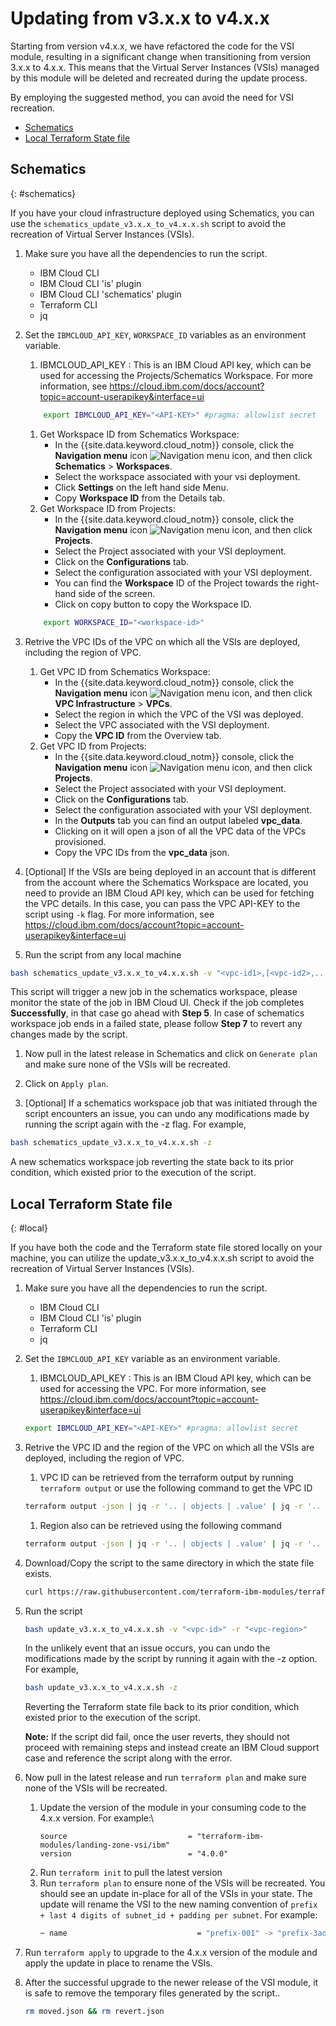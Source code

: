 # Updating from v3.x.x to v4.x.x

Starting from version v4.x.x, we have refactored the code for the VSI module, resulting in a significant change when transitioning from version 3.x.x to 4.x.x. This means that the Virtual Server Instances (VSIs) managed by this module will be deleted and recreated during the update process.

By employing the suggested method, you can avoid the need for VSI recreation.

- [Schematics](#schematics)
- [Local Terraform State file](#local)

## Schematics
{: #schematics}

If you have your cloud infrastructure deployed using Schematics, you can use the  `schematics_update_v3.x.x_to_v4.x.x.sh` script to avoid the recreation of Virtual Server Instances (VSIs).

1. Make sure you have all the dependencies to run the script.
    - IBM Cloud CLI
    - IBM Cloud CLI 'is' plugin
    - IBM Cloud CLI 'schematics' plugin
    - Terraform CLI
    - jq

1. Set the `IBMCLOUD_API_KEY`, `WORKSPACE_ID` variables as an environment variable.
    1. IBMCLOUD_API_KEY : This is an IBM Cloud API key, which can be used for accessing the Projects/Schematics Workspace. For more information, see https://cloud.ibm.com/docs/account?topic=account-userapikey&interface=ui
    ```sh
        export IBMCLOUD_API_KEY="<API-KEY>" #pragma: allowlist secret
    ```

    1. Get Workspace ID from Schematics Workspace:
        - In the {{site.data.keyword.cloud_notm}} console, click the **Navigation menu** icon ![Navigation menu icon](../icons/icon_hamburger.svg "Menu"), and then click **Schematics** > **Workspaces**.
        - Select the workspace associated with your vsi deployment.
        - Click **Settings** on the left hand side Menu.
        - Copy **Workspace ID** from the Details tab.
    1. Get Workspace ID from Projects:
        - In the {{site.data.keyword.cloud_notm}} console, click the **Navigation menu** icon ![Navigation menu icon](../icons/icon_hamburger.svg "Menu"), and then click **Projects**.
        - Select the Project associated with your VSI deployment.
        - Click on the **Configurations** tab.
        - Select the configuration associated with your VSI deployment.
        - You can find the **Workspace** ID of the Project towards the right-hand side of the screen.
        - Click on copy button to copy the Workspace ID.
    ```sh
        export WORKSPACE_ID="<workspace-id>"
    ```

1. Retrive the VPC IDs of the VPC on which all the VSIs are deployed, including the region of VPC.
    1. Get VPC ID from Schematics Workspace:
        - In the {{site.data.keyword.cloud_notm}} console, click the **Navigation menu** icon ![Navigation menu icon](../icons/icon_hamburger.svg "Menu"), and then click **VPC Infrastructure** > **VPCs**.
        - Select the region in which the VPC of the VSI was deployed.
        - Select the VPC associated with the VSI deployment.
        - Copy the **VPC ID** from the Overview tab.
    1. Get VPC ID from Projects:
        - In the {{site.data.keyword.cloud_notm}} console, click the **Navigation menu** icon ![Navigation menu icon](../icons/icon_hamburger.svg "Menu"), and then click **Projects**.
        - Select the Project associated with your VSI deployment.
        - Click on the **Configurations** tab.
        - Select the configuration associated with your VSI deployment.
        - In the **Outputs** tab you can find an output labeled **vpc_data**.
        - Clicking on it will open a json of all the VPC data of the VPCs provisioned.
        - Copy the VPC IDs from the **vpc_data** json.

1. [Optional] If the VSIs are being deployed in an account that is different from the account where the Schematics Workspace are located, you need to provide an IBM Cloud API key, which can be used for fetching the VPC details. In this case, you can pass the VPC API-KEY to the script using `-k` flag. For more information, see https://cloud.ibm.com/docs/account?topic=account-userapikey&interface=ui

1. Run the script from any local machine
```sh
bash schematics_update_v3.x.x_to_v4.x.x.sh -v "<vpc-id1>,[<vpc-id2>,...]" -r "<vpc-region> [-k <vpc-ibm-api-key>]"
```
This script will trigger a new job in the schematics workspace, please monitor the state of the job in IBM Cloud UI. Check if the job completes **Successfully**, in that case go ahead with **Step 5**. In case of schematics workspace job ends in a failed state, please follow **Step 7** to revert any changes made by the script.

1. Now pull in the latest release in Schematics and click on `Generate plan` and make sure none of the VSIs will be recreated.

1. Click on `Apply plan`.

1. [Optional] If a schematics workspace job that was initiated through the script encounters an issue, you can undo any modifications made by running the script again with the -z flag. For example,
```sh
bash schematics_update_v3.x.x_to_v4.x.x.sh -z
```
A new schematics workspace job reverting the state back to its prior condition, which existed prior to the execution of the script.

## Local Terraform State file
{: #local}

If you have both the code and the Terraform state file stored locally on your machine, you can utilize the update_v3.x.x_to_v4.x.x.sh script to avoid the recreation of Virtual Server Instances (VSIs).

1. Make sure you have all the dependencies to run the script.
    - IBM Cloud CLI
    - IBM Cloud CLI 'is' plugin
    - Terraform CLI
    - jq

1. Set the `IBMCLOUD_API_KEY` variable as an environment variable.
    1. IBMCLOUD_API_KEY : This is an IBM Cloud API key, which can be used for accessing the VPC. For more information, see https://cloud.ibm.com/docs/account?topic=account-userapikey&interface=ui
    ```sh
    export IBMCLOUD_API_KEY="<API-KEY>" #pragma: allowlist secret
    ```

1. Retrive the VPC ID and the region of the VPC on which all the VSIs are deployed, including the region of VPC.
    1. VPC ID can be retrieved from the terraform output by running `terraform output` or use the following command to get the VPC ID
    ```sh
    terraform output -json | jq -r '.. | objects | .value' | jq -r '.. | objects | select(.vpc_id != null) | .vpc_id' | sort -u | xargs
    ```
    1. Region also can be retrieved using the following command
    ```sh
    terraform output -json | jq -r '.. | objects | .value' | jq -r '.. | objects | select(.vpc_id != null) | .zone' | rev | cut -c3- | rev | sort -u | xargs
    ```

1. Download/Copy the script to the same directory in which the state file exists.
    ```sh
    curl https://raw.githubusercontent.com/terraform-ibm-modules/terraform-ibm-landing-zone-vsi/main/update/update_v3.x.x_to_v4.x.x.sh > update_v3.x.x_to_v4.x.x.sh
    ```

1. Run the script
    ```sh
    bash update_v3.x.x_to_v4.x.x.sh -v "<vpc-id>" -r "<vpc-region>"
    ```
    In the unlikely event that an issue occurs, you can undo the modifications made by the script by running it again with the -z option. For example,
    ```sh
    bash update_v3.x.x_to_v4.x.x.sh -z
    ```
    Reverting the Terraform state file back to its prior condition, which existed prior to the execution of the script.

    **Note:** If the script did fail, once the user reverts, they should not proceed with remaining steps and instead create an IBM Cloud support case and reference the script along with the error.

1. Now pull in the latest release and run `terraform plan` and make sure none of the VSIs will be recreated.
    1. Update the version of the module in your consuming code to the 4.x.x version. For example:\
        ```hcl
        source                           = "terraform-ibm-modules/landing-zone-vsi/ibm"
        version                          = "4.0.0"
        ```
    1. Run `terraform init` to pull the latest version
    1. Run `terraform plan` to ensure none of the VSIs will be recreated. You should see an update in-place for all of the VSIs in your state. The update will rename the VSI to the new naming convention of `prefix + last 4 digits of subnet_id + padding per subnet`. For example:
        ```sh
        ~ name                             = "prefix-001" -> "prefix-3ad7-001"
        ```

1. Run `terraform apply` to upgrade to the 4.x.x version of the module and apply the update in place to rename the VSIs.

1. After the successful upgrade to the newer release of the VSI module, it is safe to remove the temporary files generated by the script..
    ```sh
    rm moved.json && rm revert.json
    ```
